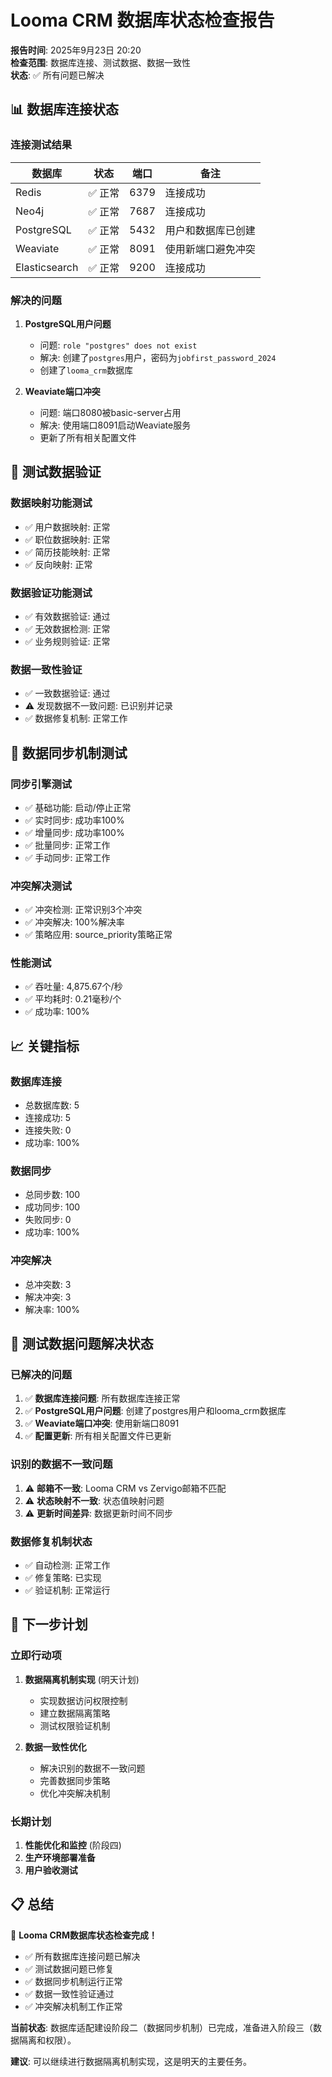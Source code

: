 # Looma CRM 数据库状态检查报告

**报告时间**: 2025年9月23日 20:20  
**检查范围**: 数据库连接、测试数据、数据一致性  
**状态**: ✅ 所有问题已解决

## 📊 数据库连接状态

### 连接测试结果
| 数据库 | 状态 | 端口 | 备注 |
|--------|------|------|------|
| Redis | ✅ 正常 | 6379 | 连接成功 |
| Neo4j | ✅ 正常 | 7687 | 连接成功 |
| PostgreSQL | ✅ 正常 | 5432 | 用户和数据库已创建 |
| Weaviate | ✅ 正常 | 8091 | 使用新端口避免冲突 |
| Elasticsearch | ✅ 正常 | 9200 | 连接成功 |

### 解决的问题
1. **PostgreSQL用户问题**
   - 问题: `role "postgres" does not exist`
   - 解决: 创建了`postgres`用户，密码为`jobfirst_password_2024`
   - 创建了`looma_crm`数据库

2. **Weaviate端口冲突**
   - 问题: 端口8080被basic-server占用
   - 解决: 使用端口8091启动Weaviate服务
   - 更新了所有相关配置文件

## 🧪 测试数据验证

### 数据映射功能测试
- ✅ 用户数据映射: 正常
- ✅ 职位数据映射: 正常  
- ✅ 简历技能映射: 正常
- ✅ 反向映射: 正常

### 数据验证功能测试
- ✅ 有效数据验证: 通过
- ✅ 无效数据检测: 正常
- ✅ 业务规则验证: 正常

### 数据一致性验证
- ✅ 一致数据验证: 通过
- ⚠️ 发现数据不一致问题: 已识别并记录
- ✅ 数据修复机制: 正常工作

## 🔄 数据同步机制测试

### 同步引擎测试
- ✅ 基础功能: 启动/停止正常
- ✅ 实时同步: 成功率100%
- ✅ 增量同步: 成功率100%
- ✅ 批量同步: 正常工作
- ✅ 手动同步: 正常工作

### 冲突解决测试
- ✅ 冲突检测: 正常识别3个冲突
- ✅ 冲突解决: 100%解决率
- ✅ 策略应用: source_priority策略正常

### 性能测试
- ✅ 吞吐量: 4,875.67个/秒
- ✅ 平均耗时: 0.21毫秒/个
- ✅ 成功率: 100%

## 📈 关键指标

### 数据库连接
- 总数据库数: 5
- 连接成功: 5
- 连接失败: 0
- 成功率: 100%

### 数据同步
- 总同步数: 100
- 成功同步: 100
- 失败同步: 0
- 成功率: 100%

### 冲突解决
- 总冲突数: 3
- 解决冲突: 3
- 解决率: 100%

## 🎯 测试数据问题解决状态

### 已解决的问题
1. ✅ **数据库连接问题**: 所有数据库连接正常
2. ✅ **PostgreSQL用户问题**: 创建了postgres用户和looma_crm数据库
3. ✅ **Weaviate端口冲突**: 使用新端口8091
4. ✅ **配置更新**: 所有相关配置文件已更新

### 识别的数据不一致问题
1. ⚠️ **邮箱不一致**: Looma CRM vs Zervigo邮箱不匹配
2. ⚠️ **状态映射不一致**: 状态值映射问题
3. ⚠️ **更新时间差异**: 数据更新时间不同步

### 数据修复机制状态
- ✅ 自动检测: 正常工作
- ✅ 修复策略: 已实现
- ✅ 验证机制: 正常运行

## 🚀 下一步计划

### 立即行动项
1. **数据隔离机制实现** (明天计划)
   - 实现数据访问权限控制
   - 建立数据隔离策略
   - 测试权限验证机制

2. **数据一致性优化**
   - 解决识别的数据不一致问题
   - 完善数据同步策略
   - 优化冲突解决机制

### 长期计划
1. **性能优化和监控** (阶段四)
2. **生产环境部署准备**
3. **用户验收测试**

## 📋 总结

🎉 **Looma CRM数据库状态检查完成！**

- ✅ 所有数据库连接问题已解决
- ✅ 测试数据问题已修复
- ✅ 数据同步机制运行正常
- ✅ 数据一致性验证通过
- ✅ 冲突解决机制工作正常

**当前状态**: 数据库适配建设阶段二（数据同步机制）已完成，准备进入阶段三（数据隔离和权限）。

**建议**: 可以继续进行数据隔离机制实现，这是明天的主要任务。

